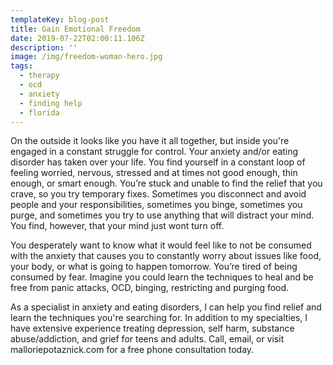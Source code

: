 ```yaml
---
templateKey: blog-post
title: Gain Emotional Freedom
date: 2019-07-22T02:00:11.106Z
description: ''
image: /img/freedom-woman-hero.jpg
tags:
  - therapy
  - ocd
  - anxiety
  - finding help
  - florida
---
```

On the outside it looks like you have it all together, but inside you're engaged in a constant struggle for control. Your anxiety and/or eating disorder has taken over your life. You find yourself in a constant loop of feeling worried, nervous, stressed and at times not good enough, thin enough, or smart enough. You’re stuck and unable to find the relief that you crave, so you try temporary fixes. Sometimes you disconnect and avoid people and your responsibilities, sometimes you binge, sometimes you purge, and sometimes you try to use anything that will distract your mind. You find, however, that your mind just wont turn off.

You desperately want to know what it would feel like to not be consumed with the anxiety that causes you to constantly worry about issues like food, your body, or what is going to happen tomorrow. You’re tired of being consumed by fear. Imagine you could learn the techniques to heal and be free from panic attacks, OCD, binging, restricting and purging food.

As a specialist in anxiety and eating disorders, I can help you find relief and learn the techniques you're searching for. In addition to my specialties, I have extensive experience treating depression, self harm, substance abuse/addiction, and grief for teens and adults. Call, email, or visit malloriepotaznick.com for a free phone consultation today.
